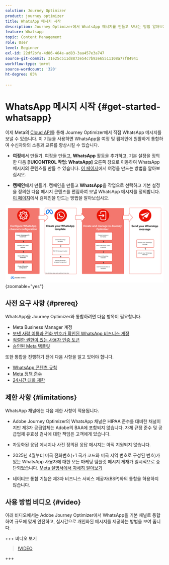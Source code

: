 ```yaml
---
solution: Journey Optimizer
product: journey optimizer
title: WhatsApp 메시지 시작
description: Journey Optimizer에서 WhatsApp 메시지를 만들고 보내는 방법 알아보기
feature: Whatsapp
topic: Content Management
role: User
level: Beginner
exl-id: 22df2bfa-4d86-464e-ad83-3aa457e3a747
source-git-commit: 31e25c511d8873e54c7b92e65511108a77f84941
workflow-type: tm+mt
source-wordcount: '320'
ht-degree: 85%

---
```


# WhatsApp 메시지 시작 {#get-started-whatsapp}

이제 Meta의 [Cloud API](https://developers.facebook.com/docs/whatsapp/cloud-api/)를 통해 Journey Optimizer에서 직접 WhatsApp 메시지를 보낼 수 있습니다. 이 기능을 사용하면 WhatsApp을 여정 및 캠페인에 원활하게 통합하여 수신자와의 소통과 교류를 향상시킬 수 있습니다.

* **여정**&#x200B;에서 만들기. 여정을 만들고, **WhatsApp** 활동을 추가하고, 기본 설정을 정의한 다음 **[!UICONTROL 작업: WhatsApp]** 오른쪽 창으로 이동하여 WhatsApp 메시지의 콘텐츠를 만들 수 있습니다. [이 페이지](../building-journeys/journey-gs.md)에서 여정을 만드는 방법을 알아보십시오.

* **캠페인**&#x200B;에서 만들기. 캠페인을 만들고 **WhatsApp**&#x200B;을 작업으로 선택하고 기본 설정을 정의한 다음 메시지 콘텐츠를 편집하여 보낼 WhatsApp 메시지를 정의합니다. [이 페이지](../campaigns/create-campaign.md#configure)에서 캠페인을 만드는 방법을 알아보십시오.

![](assets/do-not-localize/whatsapp-beta.png){zoomable="yes"}

## 사전 요구 사항 {#prereq}

WhatsApp을 Journey Optimizer와 통합하려면 다음 항목이 필요합니다.

* Meta Business Manager 계정
* [보낸 사람 이름과 전화 번호가 확인된 WhatsApp 비즈니스 계정](https://developers.facebook.com/docs/whatsapp/overview/business-accounts/)
* [적절한 권한이 있는 사용자 인증 토큰](https://developers.facebook.com/blog/post/2022/12/05/auth-tokens/)
* [승인된 Meta 템플릿](https://developers.facebook.com/docs/whatsapp/message-templates/guidelines/)

또한 통합을 진행하기 전에 다음 사항을 알고 있어야 합니다.

* [WhatsApp 콘텐츠 규칙](https://www.whatsapp.com/legal/messaging-guidelines)
* [Meta 정책 준수](https://www.whatsapp.com/legal)
* [24시간 대화 제한](https://developers.facebook.com/docs/whatsapp/messaging-limits/)

## 제한 사항 {#limitations}

WhatsApp 채널에는 다음 제한 사항이 적용됩니다.

* Adobe Journey Optimizer의 WhatsApp 채널은 HIPAA 준수를 대비한 채널이지만 제3자 공급업체는 Adobe의 BAA에 포함되지 않습니다. 자체 규정 준수 및 공급업체 유효성 검사에 대한 책임은 고객에게 있습니다.

* 자동화된 응답 메시지나 사전 정의된 응답 메시지는 아직 지원되지 않습니다.

* 2025년 4월부터 미국 전화번호(+1 국가 코드와 미국 지역 번호로 구성된 번호)가 있는 WhatsApp 사용자에 대한 모든 마케팅 템플릿 메시지 게재가 일시적으로 중단되었습니다. [Meta 설명서에서 자세히 알아보기](https://developers.facebook.com/docs/whatsapp/cloud-api/guides/send-message-templates#per-user-marketing-template-message-limits)

* 네이티브 통합 기능은 제3자 비즈니스 서비스 제공자(BSP)와의 통합을 허용하지 않습니다.

## 사용 방법 비디오 {#video}

아래 비디오에서는 Adobe Journey Optimizer에서 WhatsApp을 기본 채널로 통합하여 규모에 맞게 안전하고, 실시간으로 개인화된 메시지를 제공하는 방법을 보여 줍니다.

+++ 비디오 보기

>[!VIDEO](https://video.tv.adobe.com/v/3470244?learn=on)

+++

